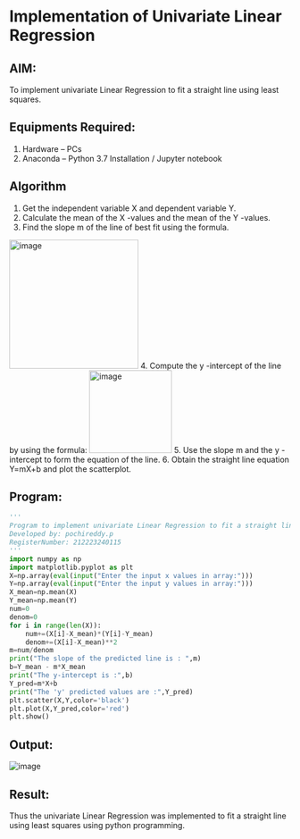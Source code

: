 # Implementation of Univariate Linear Regression
## AIM:
To implement univariate Linear Regression to fit a straight line using least squares.

## Equipments Required:
1. Hardware – PCs
2. Anaconda – Python 3.7 Installation / Jupyter notebook

## Algorithm
1. Get the independent variable X and dependent variable Y.
2. Calculate the mean of the X -values and the mean of the Y -values.
3. Find the slope m of the line of best fit using the formula. 
<img width="231" alt="image" src="https://user-images.githubusercontent.com/93026020/192078527-b3b5ee3e-992f-46c4-865b-3b7ce4ac54ad.png">
4. Compute the y -intercept of the line by using the formula:
<img width="148" alt="image" src="https://user-images.githubusercontent.com/93026020/192078545-79d70b90-7e9d-4b85-9f8b-9d7548a4c5a4.png">
5. Use the slope m and the y -intercept to form the equation of the line.
6. Obtain the straight line equation Y=mX+b and plot the scatterplot.

## Program:
```python
'''
Program to implement univariate Linear Regression to fit a straight line using least squares.
Developed by: pochireddy.p
RegisterNumber: 212223240115
'''
import numpy as np
import matplotlib.pyplot as plt
X=np.array(eval(input("Enter the input x values in array:")))
Y=np.array(eval(input("Enter the input y values in array:")))
X_mean=np.mean(X)
Y_mean=np.mean(Y)
num=0
denom=0
for i in range(len(X)):
    num+=(X[i]-X_mean)*(Y[i]-Y_mean)
    denom+=(X[i]-X_mean)**2
m=num/denom
print("The slope of the predicted line is : ",m)
b=Y_mean - m*X_mean
print("The y-intercept is :",b)
Y_pred=m*X+b
print("The 'y' predicted values are :",Y_pred)
plt.scatter(X,Y,color='black')
plt.plot(X,Y_pred,color='red') 
plt.show()
```

## Output:
![image](https://github.com/pochireddyp/Find-the-best-fit-line-using-Least-Squares-Method/assets/150232043/4cafccb5-746d-497f-b9c0-d91d93d2283d)


## Result:
Thus the univariate Linear Regression was implemented to fit a straight line using least squares using python programming.
